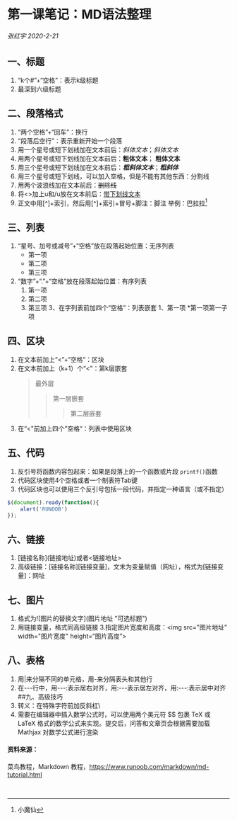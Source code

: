 # 第一课笔记：MD语法整理
###### 张红宇 2020-2-21

## 一、标题
1. “k个#”+“空格”：表示k级标题
2. 最深到六级标题

## 二、段落格式
1. “两个空格”+“回车”：换行
2. “段落后空行”：表示重新开始一个段落
3. 用一个星号或短下划线加在文本前后：*斜体文本*；_斜体文本_
4. 用两个星号或短下划线加在文本前后：**粗体文本**； __粗体文本__
5. 用三个星号或短下划线加在文本前后：***粗斜体文本***；___粗斜体___
6. 用三个星号或短下划线，可以加入空格，但是不能有其他东西：分割线
7. 用两个波浪线加在文本前后：~~删除线~~
8. 将<>加上u和/u放在文本前后：<u>带下划线文本</u>
9. 正文中用[^]+索引，然后用[^]+索引+冒号+脚注：脚注
	举例：巴拉拉[^1]

[^1]: 小魔仙 

## 三、列表
1. “星号、加号或减号”+“空格”放在段落起始位置：无序列表
    * 第一项
    + 第二项
    - 第三项
2. “数字”+“.”+“空格”放在段落起始位置：有序列表
    1. 第一项
    2. 第二项
    3. 第三项
3、在字列表前加四个“空格”：列表嵌套
    1、第一项
        *第一项第一子项
## 四、区块
1. 在文本前加上“<”+“空格”：区块
2. 在文本前加上（k+1）个“<"：第k层嵌套
	>最外层
	>>第一层嵌套
	>>
	>>>第二层嵌套
3. 在“<"前加上四个”空格“：列表中使用区块

## 五、代码
1. 反引号将函数内容包起来：如果是段落上的一个函数或片段
	`printf()`函数
2. 代码区块使用4个空格或者一个制表符Tab键
	<?php
	echo 'RUNOOB';
	function test (){
	  echo 'test';
	}
3. 代码区块也可以使用三个反引号包括一段代码，并指定一种语言（或不指定）
```javascript
$(document).ready(function(){
	alert('RUNOOB')
});
```
## 六、链接
1. \[链接名称](链接地址)或者<链接地址>
2. 高级链接：\[链接名称][链接变量]，文末为变量赋值（网址），格式为[链接变量]：网址
## 七、图片
1. 格式为\!\[图片的替换文字](图片地址 "可选标题")
2. 用链接变量，格式同高级链接
3.指定图片宽度和高度：\<img src="图片地址" width="图片宽度" height=“图片高度”>
## 八、表格
1. 用|来分隔不同的单元格，用-来分隔表头和其他行
2. 在---行中，用---:表示居右对齐，用:---表示居左对齐，用:---:表示居中对齐
##九、高级技巧
1. 转义：在特殊字符前加反斜杠\
2. 需要在编辑器中插入数学公式时，可以使用两个美元符 $$ 包裹 TeX 或 LaTeX 格式的数学公式来实现。提交后，问答和文章页会根据需要加载 Mathjax 对数学公式进行渲染

#### 资料来源：
菜鸟教程，Markdown 教程，https://www.runoob.com/markdown/md-tutorial.html

​	